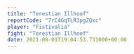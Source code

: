 ```yaml
---
title: "Terestian Illhoof"
reportCode: "7rC4GqTLR3pgZQxc"
player: "Fistivalia"
fight: "Terestian Illhoof"
date: 2021-08-01T19:04:53.731000+00:00
---
```

